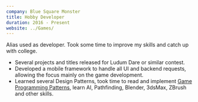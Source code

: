 ```yaml
---
company: Blue Square Monster
title: Hobby Developer
duration: 2016 - Present
website: ../Games/
---
```

Alias used as developer. Took some time to improve my skills and catch up with college.
- Several projects and titles released for Ludum Dare or similar contest.
- Developed a mobile framework to handle all UI and backend requests, allowing the focus mainly on the game development.
- Learned several Design Patterns, took time to read and implement [Game Programming Patterns](https://gameprogrammingpatterns.com/), learn AI, Pathfinding, Blender, 3dsMax, ZBrush and other skills.